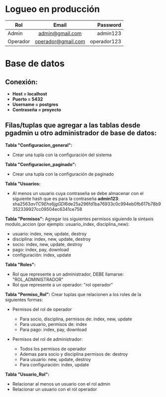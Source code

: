 # Logueo en producción
| Rol        | Email           | Password  |
| ------------- |:-------------:| -:|
| Admin      | admin@gmail.com | admin123 |
| Operador | operador@gmail.com | operador123 |
        
# Base de datos

## Conexión:
* **Host = localhost**
* **Puerto = 5432**
* **Username = postgres**
* **Contraseña = proyecto**

## Filas/tuplas que agregar a las tablas desde pgadmin u otro administrador de base de datos:

**Tabla "Configuracion_general":**
* Crear una tupla con la configuración del sistema

**Tabla "Configuracion_paginado":** 
* Crear una tupla con la configuración de paginado

**Tabla "Usuarios:**

* Al menos un usuario cuya contraseña se debe almacenar con el siguiente hash que es para la contraseña **admin123**:
sha256$3avTC9Ehs6jgGDl6$de25a296fd1ba76933c0c994eb0fb617b78b9352339927cc09504ec6341ce758

**Tabla "Permisos":**
Agregar los siguientes permisos siguiendo la sintaxis modulo_accion (por ejemplo: usuario_index, disciplina_new):

* usuario: index, new, update, destroy
* disciplina: index, new, update, destroy
* socio: index, new, update, destroy
* pago: index, pay, download
* configuración: index, update

**Tabla "Roles":**
* Rol que represente a un administrador, DEBE llamarse: "ROL_ADMINISTRADOR"
* Rol que represente a un operador: "rol operador"

**Tabla "Permiso_Rol":**
Crear tuplas que relacionen a los roles de la siguientes formas:

* Permisos del rol de operador
  * Para socio, disciplina, permisos de: index, new, update
  * Para usuario, permisos de: index
  * Para pago: index, pay, download

* Permisos del rol de administrador: 
  * Todos los permisos de operador
  * Ademas para socio y disciplina permisos de: destroy
  * Para usuario: new, update, destroy
  * Para configuración: index, update

**Tabla "Usuario_Rol":**
* Relacionar al menos un usuario con el rol admin
* Relacionar un usuario con el rol operador